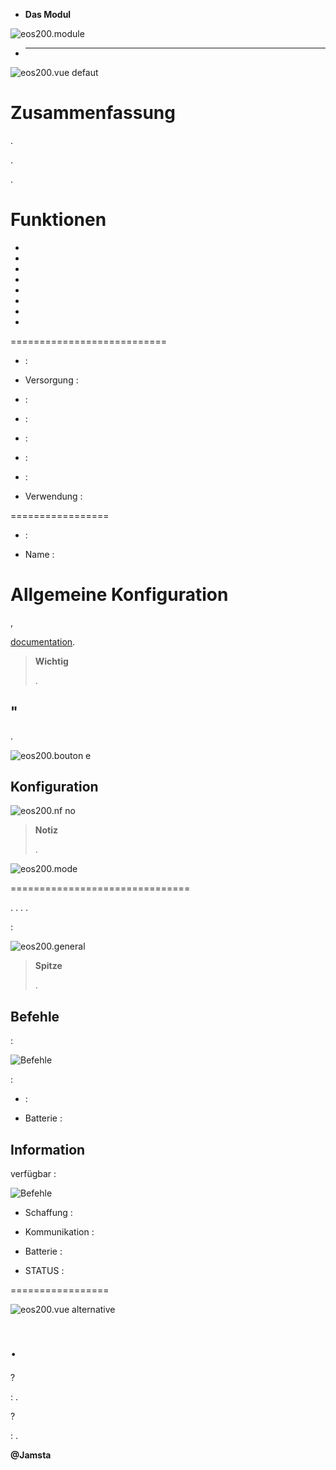 -   **Das Modul**

![eos200.module](images/eos200/eos200.module.jpg)

-   ****

![eos200.vue defaut](images/eos200/eos200.vue-defaut.jpg)

Zusammenfassung 
======



.



.


. 



Funktionen 
=========

-   

-   

-   

-   

-   

-   

-   

-   

 
===========================

-    : 

-   Versorgung : 

-    : 

-    : 

-    : 

-    : 

-    : 

-   Verwendung : 

 
=================

-    : 

-   Name : 

Allgemeine Konfiguration 
======================

,

[documentation](https://www.jeedom.fr/doc/documentation/plugins/edisio/de_DE/edisio.html).

> **Wichtig**
>
> 
> .

" 
----------


.

![eos200.bouton e](images/eos200/eos200.bouton-e.jpg)

Konfiguration 
-------------



![eos200.nf no](images/eos200/eos200.nf-no.jpg)

> **Notiz**
>
> 
> .

![eos200.mode](images/eos200/eos200.mode.jpg)

 
===============================


. 
. 
. 
.

 :

![eos200.general](images/eos200/eos200.general.jpg)

> **Spitze**
>
> 
> .

Befehle 
---------


 :

![Befehle](images/eos200/eos200.commandes.jpg)

 :

-    : 
    

-   Batterie : 

Information 
------------


verfügbar :

![Befehle](images/eos200/eos200.informations.jpg)

-   Schaffung : 

-   Kommunikation : 
    

-   Batterie : 

-   STATUS : 

 
=================

![eos200.vue alternative](images/eos200/eos200.vue-alternative.jpg)

. 
======

?

:   .

 ?

:   .

**@Jamsta**
